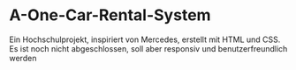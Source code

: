 # A-One-Car-Rental-System
Ein Hochschulprojekt, inspiriert von Mercedes, erstellt mit HTML und CSS. Es ist noch nicht abgeschlossen, soll aber responsiv und benutzerfreundlich werden
